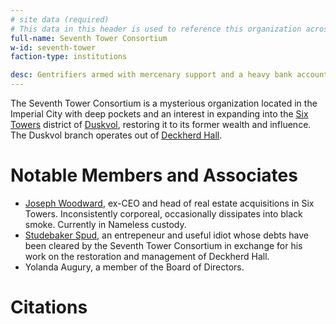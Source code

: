 ```yaml
---
# site data (required)
# This data in this header is used to reference this organization across the entire website. 
full-name: Seventh Tower Consortium
w-id: seventh-tower
faction-type: institutions

desc: Gentrifiers armed with mercenary support and a heavy bank account. Trying to salvage its reputation in Duskvol after a major embarrassment by the Nameless.
---
```


The Seventh Tower Consortium is a mysterious organization located in the Imperial City with deep pockets and an interest in expanding into the [Six Towers](six-towers) district of [Duskvol](duskvol), restoring it to its former wealth and influence. The Duskvol branch operates out of [Deckherd Hall](six-towers#deckherd-hall).

# Notable Members and Associates

* [Joseph Woodward](joseph-woodward), ex-CEO and head of real estate acquisitions in Six Towers. Inconsistently corporeal, occasionally dissipates into black smoke. Currently in Nameless custody.
* [Studebaker Spud](npcs#studebaker-spud), an entrepeneur and useful idiot whose debts have been cleared by the Seventh Tower Consortium in exchange for his work on the restoration and management of Deckherd Hall.
* Yolanda Augury, a member of the Board of Directors.

# Citations
